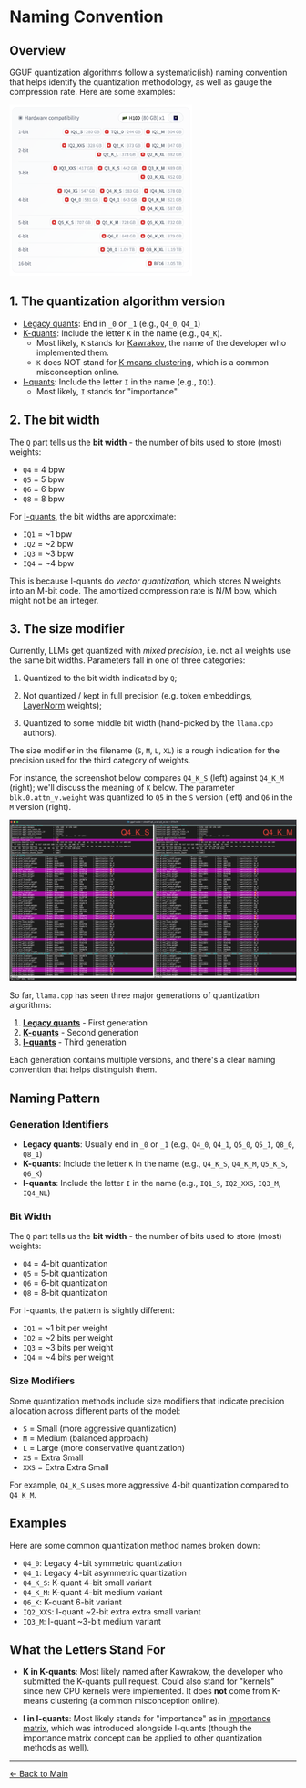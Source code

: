 # Naming Convention

## Overview

GGUF quantization algorithms follow a systematic(ish) naming convention that helps identify the quantization methodology, as well as gauge the compression rate. Here are some examples:

<img src="images/names.png" alt="naming-convention" style="max-height: 300px;">

## 1. The quantization algorithm version
- [Legacy quants](legacy-quants.md): End in `_0` or `_1` (e.g., `Q4_0`, `Q4_1`)
- [K-quants](k-quants.md): Include the letter `K` in the name (e.g., `Q4_K`).
    - Most likely, `K` stands for [Kawrakov](https://github.com/ikawrakow), the name of the developer who implemented them.
    - `K` does NOT stand for [K-means clustering](https://en.wikipedia.org/wiki/K-means_clustering), which is a common misconception online.
- [I-quants](i-quants.md): Include the letter `I` in the name (e.g., `IQ1`).
    - Most likely, `I` stands for "importance"

## 2. The bit width
The `Q` part tells us the **bit width** - the number of bits used to store (most) weights:

- `Q4` = 4 bpw
- `Q5` = 5 bpw  
- `Q6` = 6 bpw
- `Q8` = 8 bpw

For [I-quants](i-quants.md), the bit widths are approximate:
- `IQ1` = ~1 bpw
- `IQ2` = ~2 bpw
- `IQ3` = ~3 bpw
- `IQ4` = ~4 bpw

This is because I-quants do *vector quantization*, which stores N weights into an M-bit code. The amortized compression rate is N/M bpw, which might not be an integer.



## 3. The size modifier
Currently, LLMs get quantized with *mixed precision*, i.e. not all weights use the same bit widths. Parameters fall in one of three categories:

1. Quantized to the bit width indicated by `Q`;

2. Not quantized / kept in full precision (e.g. token embeddings, [LayerNorm](https://docs.pytorch.org/docs/stable/generated/torch.nn.LayerNorm.html) weights);

3. Quantized to some middle bit width (hand-picked by the `llama.cpp` authors).

The size modifier in the filename (`S`, `M`, `L`, `XL`) is a rough indication for the precision used for the third category of weights.

For instance, the screenshot below compares `Q4_K_S` (left) against `Q4_K_M` (right); we'll discuss the meaning of `K` below. The parameter `blk.0.attn_v.weight` was quantized to `Q5` in the `S` version (left) and `Q6` in the `M` version (right).

<img src="images/size-diff.png" alt="naming-convention" style="max-height: 400px;">


So far, `llama.cpp` has seen three major generations of quantization algorithms:

1. **[Legacy quants](legacy-quants.md)** - First generation
2. **[K-quants](k-quants.md)** - Second generation  
3. **[I-quants](i-quants.md)** - Third generation

Each generation contains multiple versions, and there's a clear naming convention that helps distinguish them.

## Naming Pattern

### Generation Identifiers

- **Legacy quants**: Usually end in `_0` or `_1` (e.g., `Q4_0`, `Q4_1`, `Q5_0`, `Q5_1`, `Q8_0`, `Q8_1`)
- **K-quants**: Include the letter `K` in the name (e.g., `Q4_K_S`, `Q4_K_M`, `Q5_K_S`, `Q6_K`)
- **I-quants**: Include the letter `I` in the name (e.g., `IQ1_S`, `IQ2_XXS`, `IQ3_M`, `IQ4_NL`)

### Bit Width

The `Q` part tells us the **bit width** - the number of bits used to store (most) weights:

- `Q4` = 4-bit quantization
- `Q5` = 5-bit quantization  
- `Q6` = 6-bit quantization
- `Q8` = 8-bit quantization

For I-quants, the pattern is slightly different:
- `IQ1` = ~1 bit per weight
- `IQ2` = ~2 bits per weight
- `IQ3` = ~3 bits per weight
- `IQ4` = ~4 bits per weight

### Size Modifiers

Some quantization methods include size modifiers that indicate precision allocation across different parts of the model:

- `S` = Small (more aggressive quantization)
- `M` = Medium (balanced approach)
- `L` = Large (more conservative quantization)
- `XS` = Extra Small
- `XXS` = Extra Extra Small

For example, `Q4_K_S` uses more aggressive 4-bit quantization compared to `Q4_K_M`.

## Examples

Here are some common quantization method names broken down:

- `Q4_0`: Legacy 4-bit symmetric quantization
- `Q4_1`: Legacy 4-bit asymmetric quantization  
- `Q4_K_S`: K-quant 4-bit small variant
- `Q4_K_M`: K-quant 4-bit medium variant
- `Q6_K`: K-quant 6-bit variant
- `IQ2_XXS`: I-quant ~2-bit extra extra small variant
- `IQ3_M`: I-quant ~3-bit medium variant

## What the Letters Stand For

- **K in K-quants**: Most likely named after Kawrakow, the developer who submitted the K-quants pull request. Could also stand for "kernels" since new CPU kernels were implemented. It does **not** come from K-means clustering (a common misconception online).

- **I in I-quants**: Most likely stands for "importance" as in [importance matrix](importance-matrix.md), which was introduced alongside I-quants (though the importance matrix concept can be applied to other quantization methods as well).

---
[← Back to Main](README.md)